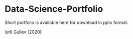# Data-Science-Portfolio

Short portfolio is available here for download in pptx format.

Iurii Guliev (2020)
